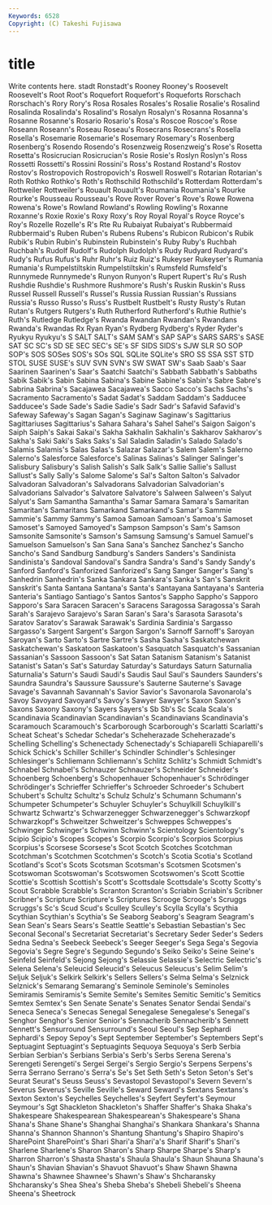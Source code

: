 ```yaml
---
Keywords: 6528 
Copyright: (C) Takeshi Fujisawa
---
```


# title

Write contents here.
stadt Ronstadt's Rooney Rooney's Roosevelt Roosevelt's
Root Root's Roquefort Roquefort's Roqueforts Rorschach Rorschach's Rory Rory's Rosa
Rosales Rosales's Rosalie Rosalie's Rosalind Rosalinda Rosalinda's Rosalind's Rosalyn Rosalyn's
Rosanna Rosanna's Rosanne Rosanne's Rosario Rosario's Rosa's Roscoe Roscoe's Rose
Roseann Roseann's Roseau Roseau's Rosecrans Rosecrans's Rosella Rosella's Rosemarie Rosemarie's
Rosemary Rosemary's Rosenberg Rosenberg's Rosendo Rosendo's Rosenzweig Rosenzweig's Rose's Rosetta
Rosetta's Rosicrucian Rosicrucian's Rosie Rosie's Roslyn Roslyn's Ross Rossetti Rossetti's
Rossini Rossini's Ross's Rostand Rostand's Rostov Rostov's Rostropovich Rostropovich's Roswell
Roswell's Rotarian Rotarian's Roth Rothko Rothko's Roth's Rothschild Rothschild's Rotterdam
Rotterdam's Rottweiler Rottweiler's Rouault Rouault's Roumania Roumania's Rourke Rourke's Rousseau
Rousseau's Rove Rover Rover's Rove's Rowe Rowena Rowena's Rowe's Rowland
Rowland's Rowling Rowling's Roxanne Roxanne's Roxie Roxie's Roxy Roxy's Roy
Royal Royal's Royce Royce's Roy's Rozelle Rozelle's R's Rte Ru
Rubaiyat Rubaiyat's Rubbermaid Rubbermaid's Ruben Ruben's Rubens Rubens's Rubicon Rubicon's
Rubik Rubik's Rubin Rubin's Rubinstein Rubinstein's Ruby Ruby's Ruchbah Ruchbah's
Rudolf Rudolf's Rudolph Rudolph's Rudy Rudyard Rudyard's Rudy's Rufus Rufus's
Ruhr Ruhr's Ruiz Ruiz's Rukeyser Rukeyser's Rumania Rumania's Rumpelstiltskin Rumpelstiltskin's
Rumsfeld Rumsfeld's Runnymede Runnymede's Runyon Runyon's Rupert Rupert's Ru's Rush
Rushdie Rushdie's Rushmore Rushmore's Rush's Ruskin Ruskin's Russ Russel Russell
Russell's Russel's Russia Russian Russian's Russians Russia's Russo Russo's Russ's
Rustbelt Rustbelt's Rusty Rusty's Rutan Rutan's Rutgers Rutgers's Ruth Rutherford
Rutherford's Ruthie Ruthie's Ruth's Rutledge Rutledge's Rwanda Rwandan Rwandan's Rwandans
Rwanda's Rwandas Rx Ryan Ryan's Rydberg Rydberg's Ryder Ryder's Ryukyu
Ryukyu's S SALT SALT's SAM SAM's SAP SAP's SARS SARS's
SASE SAT SC SC's SD SE SEC SEC's SE's SF
SIDS SIDS's SJW SLR SO SOP SOP's SOS SOSes SOS's
SOs SQL SQLite SQLite's SRO SS SSA SST STD STOL
SUSE SUSE's SUV SVN SVN's SW SWAT SW's Saab Saab's
Saar Saarinen Saarinen's Saar's Saatchi Saatchi's Sabbath Sabbath's Sabbaths Sabik
Sabik's Sabin Sabina Sabina's Sabine Sabine's Sabin's Sabre Sabre's Sabrina
Sabrina's Sacajawea Sacajawea's Sacco Sacco's Sachs Sachs's Sacramento Sacramento's Sadat
Sadat's Saddam Saddam's Sadducee Sadducee's Sade Sade's Sadie Sadie's Sadr
Sadr's Safavid Safavid's Safeway Safeway's Sagan Sagan's Saginaw Saginaw's Sagittarius
Sagittariuses Sagittarius's Sahara Sahara's Sahel Sahel's Saigon Saigon's Saiph Saiph's
Sakai Sakai's Sakha Sakhalin Sakhalin's Sakharov Sakharov's Sakha's Saki Saki's
Saks Saks's Sal Saladin Saladin's Salado Salado's Salamis Salamis's Salas
Salas's Salazar Salazar's Salem Salem's Salerno Salerno's Salesforce Salesforce's Salinas
Salinas's Salinger Salinger's Salisbury Salisbury's Salish Salish's Salk Salk's Sallie
Sallie's Sallust Sallust's Sally Sally's Salome Salome's Sal's Salton Salton's
Salvador Salvadoran Salvadoran's Salvadorans Salvadorian Salvadorian's Salvadorians Salvador's Salvatore Salvatore's
Salween Salween's Salyut Salyut's Sam Samantha Samantha's Samar Samara Samara's
Samaritan Samaritan's Samaritans Samarkand Samarkand's Samar's Sammie Sammie's Sammy Sammy's
Samoa Samoan Samoan's Samoa's Samoset Samoset's Samoyed Samoyed's Sampson Sampson's
Sam's Samson Samsonite Samsonite's Samson's Samsung Samsung's Samuel Samuel's Samuelson
Samuelson's San Sana Sana's Sanchez Sanchez's Sancho Sancho's Sand Sandburg
Sandburg's Sanders Sanders's Sandinista Sandinista's Sandoval Sandoval's Sandra Sandra's Sand's
Sandy Sandy's Sanford Sanford's Sanforized Sanforized's Sang Sanger Sanger's Sang's
Sanhedrin Sanhedrin's Sanka Sankara Sankara's Sanka's San's Sanskrit Sanskrit's Santa
Santana Santana's Santa's Santayana Santayana's Santeria Santeria's Santiago Santiago's Santos
Santos's Sappho Sappho's Sapporo Sapporo's Sara Saracen Saracen's Saracens Saragossa
Saragossa's Sarah Sarah's Sarajevo Sarajevo's Saran Saran's Sara's Sarasota Sarasota's
Saratov Saratov's Sarawak Sarawak's Sardinia Sardinia's Sargasso Sargasso's Sargent Sargent's
Sargon Sargon's Sarnoff Sarnoff's Saroyan Saroyan's Sarto Sarto's Sartre Sartre's
Sasha Sasha's Saskatchewan Saskatchewan's Saskatoon Saskatoon's Sasquatch Sasquatch's Sassanian Sassanian's
Sassoon Sassoon's Sat Satan Satanism Satanism's Satanist Satanist's Satan's Sat's
Saturday Saturday's Saturdays Saturn Saturnalia Saturnalia's Saturn's Saudi Saudi's Saudis
Saul Saul's Saunders Saunders's Saundra Saundra's Saussure Saussure's Sauterne Sauterne's
Savage Savage's Savannah Savannah's Savior Savior's Savonarola Savonarola's Savoy Savoyard
Savoyard's Savoy's Sawyer Sawyer's Saxon Saxon's Saxons Saxony Saxony's Sayers
Sayers's Sb Sb's Sc Scala Scala's Scandinavia Scandinavian Scandinavian's Scandinavians
Scandinavia's Scaramouch Scaramouch's Scarborough Scarborough's Scarlatti Scarlatti's Scheat Scheat's Schedar
Schedar's Scheherazade Scheherazade's Schelling Schelling's Schenectady Schenectady's Schiaparelli Schiaparelli's Schick
Schick's Schiller Schiller's Schindler Schindler's Schlesinger Schlesinger's Schliemann Schliemann's Schlitz
Schlitz's Schmidt Schmidt's Schnabel Schnabel's Schnauzer Schnauzer's Schneider Schneider's Schoenberg
Schoenberg's Schopenhauer Schopenhauer's Schrödinger Schrödinger's Schrieffer Schrieffer's Schroeder Schroeder's Schubert
Schubert's Schultz Schultz's Schulz Schulz's Schumann Schumann's Schumpeter Schumpeter's Schuyler
Schuyler's Schuylkill Schuylkill's Schwartz Schwartz's Schwarzenegger Schwarzenegger's Schwarzkopf Schwarzkopf's Schweitzer
Schweitzer's Schweppes Schweppes's Schwinger Schwinger's Schwinn Schwinn's Scientology Scientology's Scipio
Scipio's Scopes Scopes's Scorpio Scorpio's Scorpios Scorpius Scorpius's Scorsese Scorsese's
Scot Scotch Scotches Scotchman Scotchman's Scotchmen Scotchmen's Scotch's Scotia Scotia's
Scotland Scotland's Scot's Scots Scotsman Scotsman's Scotsmen Scotsmen's Scotswoman Scotswoman's
Scotswomen Scotswomen's Scott Scottie Scottie's Scottish Scottish's Scott's Scottsdale Scottsdale's
Scotty Scotty's Scout Scrabble Scrabble's Scranton Scranton's Scriabin Scriabin's Scribner
Scribner's Scripture Scripture's Scriptures Scrooge Scrooge's Scruggs Scruggs's Sc's Scud
Scud's Sculley Sculley's Scylla Scylla's Scythia Scythian Scythian's Scythia's Se
Seaborg Seaborg's Seagram Seagram's Sean Sean's Sears Sears's Seattle Seattle's
Sebastian Sebastian's Sec Seconal Seconal's Secretariat Secretariat's Secretary Seder Seder's
Seders Sedna Sedna's Seebeck Seebeck's Seeger Seeger's Sega Sega's Segovia
Segovia's Segre Segre's Segundo Segundo's Seiko Seiko's Seine Seine's Seinfeld
Seinfeld's Sejong Sejong's Selassie Selassie's Selectric Selectric's Selena Selena's Seleucid
Seleucid's Seleucus Seleucus's Selim Selim's Seljuk Seljuk's Selkirk Selkirk's Sellers
Sellers's Selma Selma's Selznick Selznick's Semarang Semarang's Seminole Seminole's Seminoles
Semiramis Semiramis's Semite Semite's Semites Semitic Semitic's Semitics Semtex Semtex's
Sen Senate Senate's Senates Senator Sendai Sendai's Seneca Seneca's Senecas
Senegal Senegalese Senegalese's Senegal's Senghor Senghor's Senior Senior's Sennacherib Sennacherib's
Sennett Sennett's Sensurround Sensurround's Seoul Seoul's Sep Sephardi Sephardi's Sepoy
Sepoy's Sept September September's Septembers Sept's Septuagint Septuagint's Septuagints Sequoya
Sequoya's Serb Serbia Serbian Serbian's Serbians Serbia's Serb's Serbs Serena
Serena's Serengeti Serengeti's Sergei Sergei's Sergio Sergio's Serpens Serpens's Serra
Serrano Serrano's Serra's Se's Set Seth Seth's Seton Seton's Set's
Seurat Seurat's Seuss Seuss's Sevastopol Sevastopol's Severn Severn's Severus Severus's
Seville Seville's Seward Seward's Sextans Sextans's Sexton Sexton's Seychelles Seychelles's
Seyfert Seyfert's Seymour Seymour's Sgt Shackleton Shackleton's Shaffer Shaffer's Shaka
Shaka's Shakespeare Shakespearean Shakespearean's Shakespeare's Shana Shana's Shane Shane's Shanghai
Shanghai's Shankara Shankara's Shanna Shanna's Shannon Shannon's Shantung Shantung's Shapiro
Shapiro's SharePoint SharePoint's Shari Shari'a Shari'a's Sharif Sharif's Shari's Sharlene
Sharlene's Sharon Sharon's Sharp Sharpe Sharpe's Sharp's Sharron Sharron's Shasta
Shasta's Shaula Shaula's Shaun Shauna Shauna's Shaun's Shavian Shavian's Shavuot
Shavuot's Shaw Shawn Shawna Shawna's Shawnee Shawnee's Shawn's Shaw's Shcharansky
Shcharansky's Shea Shea's Sheba Sheba's Shebeli Shebeli's Sheena Sheena's Sheetrock
